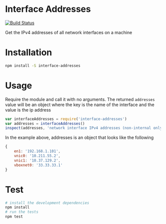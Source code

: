 # Interface Addresses

[![Build Status](https://travis-ci.org/nisaacson/interface-addresses.png)](https://travis-ci.org/nisaacson/interface-addresses)

Get the IPv4 addresses of all network interfaces on a machine

# Installation

```bash
npm install -S interface-addresses
```

# Usage

Require the module and call it with no arguments. The returned `addresses` value will be an object where the key is the name of the interface and the value is the ip address

```javascript
var interfaceAddresses = require('interface-addresses')
var addresses = interfaceAddresses()
inspect(addresses, 'network interface IPv4 addresses (non-internal only)')
```

In the example above, addresses is an object that looks like the following

```javascript
{
    en1: '192.168.1.101',
    vnic0: '10.211.55.2',
    vnic1: '10.37.129.2',
    vboxnet0: '33.33.33.1'
}
```

# Test

```bash
# install the development dependencies
npm install
# run the tests
npm test
```
